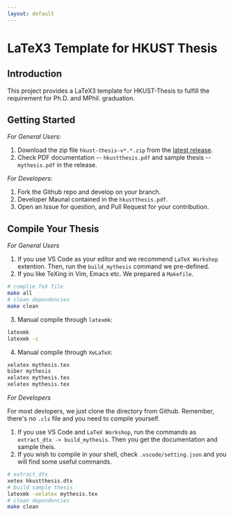 ```yaml
---
layout: default
---
```


# LaTeX3 Template for HKUST Thesis
## Introduction 

This project provides a LaTeX3 template for HKUST-Thesis to fulfill the requirement for Ph.D. and MPhil. graduation.

## Getting Started

*For General Users:*

1. Download the zip file `hkust-thesis-v*.*.zip` from the [latest release](https://github.com/HKFoggyU/hkust-thesis/releases/latest/).
2. Check PDF documentation -- `hkustthesis.pdf` and sample thesis -- `mythesis.pdf` in the release.
   
*For Developers:*

1. Fork the Github repo and develop on your branch.
2. Developer Maunal contained in the `hkustthesis.pdf`.
3. Open an Issue for question, and Pull Request for your contribution.

## Compile Your Thesis

*For General Users*
1. If you use VS Code as your editor and we recommend `LaTeX Workshop` extention. Then, run the `build_mythesis` command we pre-defined.
2. If you like TeXing in Vim, Emacs etc. We prepared a `Makefile`.

```bash
# complie TeX file
make all
# clean dependencies
make clean
```
3. Manual compile through `latexmk`:
```bash
latexmk
latexmk -c
```
4. Manual compile through `XeLaTeX`:
```bash
xelatex mythesis.tex
biber mythesis
xelatex mythesis.tex
xelatex mythesis.tex
```

*For Developers*

For most devlopers, we just clone the directory from Github. Remember, there's 
no `.cls` file and you need to compile yourself.

1. If you use VS Code and `LaTeX Workshop`, run the commands as `extract_dtx -> build_mythesis`. Then you get the documentation and sample theis.
2. If you wish to compile in your shell, check `.vscode/setting.json` and you will find some useful commands.
```bash
# extract_dtx
xetex hkustthesis.dtx
# build sample thesis
latexmk -xelatex mythesis.tex
# clean dependencies
make clean
```
